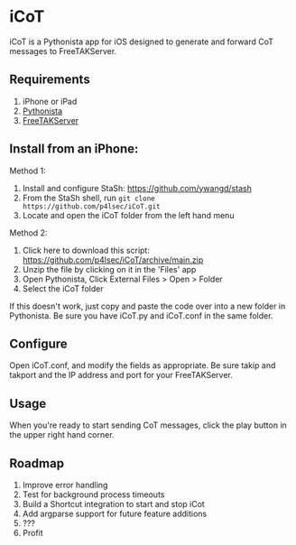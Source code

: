 # iCoT

iCoT is a Pythonista app for iOS designed to generate and forward CoT messages to FreeTAKServer. 

## Requirements

1. iPhone or iPad
2. [Pythonista](http://omz-software.com/pythonista/)
3. [FreeTAKServer](https://github.com/FreeTAKTeam/FreeTakServer)

## Install from an iPhone:

Method 1: 
  
1. Install and configure StaSh: https://github.com/ywangd/stash
2. From the StaSh shell, run `git clone https://github.com/p4lsec/iCoT.git`
3. Locate and open the iCoT folder from the left hand menu

Method 2:

1.  Click here to download this script: https://github.com/p4lsec/iCoT/archive/main.zip
2.  Unzip the file by clicking on it in the 'Files' app
3.  Open Pythonista, Click External Files > Open > Folder
4.  Select the iCoT folder

If this doesn't work, just copy and paste the code over into a new folder in Pythonista.  Be sure you have iCoT.py and iCoT.conf in the same folder. 

## Configure

Open iCoT.conf, and modify the fields as appropriate.  Be sure takip and takport and the IP address and port for your FreeTAKServer. 

## Usage

When you're ready to start sending CoT messages, click the play button in the upper right hand corner.  

## Roadmap

1. Improve error handling
2. Test for background process timeouts
3. Build a Shortcut integration to start and stop iCot
4. Add argparse support for future feature additions
5. ???
6. Profit
